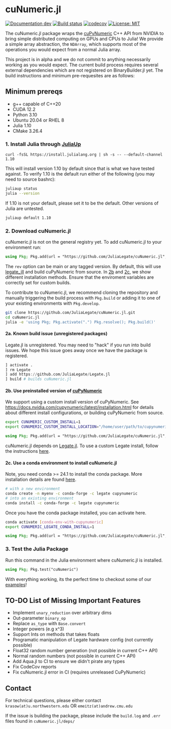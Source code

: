 # cuNumeric.jl

[![Documentation dev](https://img.shields.io/badge/docs-dev-blue.svg)](https://ejmeitz.github.io/cuNumeric.jl/dev)
[![Build status](https://ci.appveyor.com/api/projects/status/973jtue9itgvvlc7?svg=true)](https://ci.appveyor.com/project/ejmeitz/cunumeric-jl)
[![codecov](https://codecov.io/github/ejmeitz/cuNumeric.jl/branch/main/graph/badge.svg)](https://app.codecov.io/github/ejmeitz/cuNumeric.jl)
[![License: MIT](https://img.shields.io/badge/License-MIT-green.svg)](https://opensource.org/licenses/MIT)

The cuNumeric.jl package wraps the [cuPyNumeric](https://github.com/nv-legate/cupynumeric) C++ API from NVIDIA to bring simple distributed computing on GPUs and CPUs to Julia! We provide a simple array abstraction, the `NDArray`, which supports most of the operations you would expect from a normal Julia array.

This project is in alpha and we do not commit to anything necessarily working as you would expect. The current build process requires several external dependencies which are not registered on BinaryBuilder.jl yet. The build instructions and minimum pre-requesites are as follows:

## Minimum prereqs
- g++ capable of C++20
- CUDA 12.2
- Python 3.10
- Ubuntu 20.04 or RHEL 8
- Julia 1.10
- CMake 3.26.4 

### 1. Install Julia through [JuliaUp](https://github.com/JuliaLang/juliaup)
```
curl -fsSL https://install.julialang.org | sh -s -- --default-channel 1.10
```

This will install version 1.10 by default since that is what we have tested against. To verify 1.10 is the default run either of the following (you may need to source bashrc):
```bash
juliaup status
julia --version
```

If 1.10 is not your default, please set it to be the default. Other versions of Julia are untested.
```bash
juliaup default 1.10
```

### 2. Download cuNumeric.jl
cuNumeric.jl is not on the general registry yet. To add cuNumeric.jl to your environment run:
```julia
using Pkg; Pkg.add(url = "https://github.com/JuliaLegate/cuNumeric.jl", rev = "main")
```

The `rev` option can be main or any tagged version.  By default, this will use [legate_jll](https://github.com/ejmeitz/legate_jll.jl) and build cuPyNumeric from source. In [2b](#2b-use-preinstalled-version-of-cupynumeric) and [2c](#2c-use-a-conda-environment-to-install-cunumericjl), we show different installation methods. Ensure that the enviroment variables are correctly set for custom builds.


To contribute to cuNumeric.jl, we recommend cloning the repository and manually triggering the build process with `Pkg.build` or adding it to one of your existing environments with `Pkg.develop`.
```bash
git clone https://github.com/JuliaLegate/cuNumeric.jl.git
cd cuNumeric.jl
julia -e 'using Pkg; Pkg.activate(".") Pkg.resolve(); Pkg.build()'
```

#### 2a. Known build issue (unregistered packages)
Legate.jl is unregistered. You may need to "hack" if you run into build issues. We hope this issue goes away once we have the package is registered.
```julia
] activate .
] rm Legate
] add https://github.com/JuliaLegate/Legate.jl
] build # builds cuNumeric.jl
```
#### 2b. Use preinstalled version of [cuPyNumeric](https://github.com/nv-legate/cupynumeric)
We support using a custom install version of cuPyNumeric. See https://docs.nvidia.com/cupynumeric/latest/installation.html for details about different install configurations, or building cuPyNumeric from source.
```bash
export CUNUMERIC_CUSTOM_INSTALL=1
export CUNUMERIC_CUSTOM_INSTALL_LOCATION="/home/user/path/to/cupynumeric-install-dir"
```
```julia
using Pkg; Pkg.add(url = "https://github.com/JuliaLegate/cuNumeric.jl", rev = "main")
```
cuNumeric.jl depends on [Legate.jl](https://github.com/JuliaLegate/Legate.jl). To use a custom Legate install, follow the instructions [here](https://github.com/JuliaLegate/Legate.jl?tab=readme-ov-file#2b-use-preinstalled-version-of-legate). 

#### 2c. Use a conda environment to install cuNumeric.jl
Note, you need conda >= 24.1 to install the conda package. More installation details are found [here](https://docs.nvidia.com/cupynumeric/latest/installation.html).
```bash
# with a new environment
conda create -n myenv -c conda-forge -c legate cupynumeric
# into an existing environment
conda install -c conda-forge -c legate cupynumeric
```
Once you have the conda package installed, you can activate here. 
```bash
conda activate [conda-env-with-cupynumeric]
export CUNUMERIC_LEGATE_CONDA_INSTALL=1
```
```julia
using Pkg; Pkg.add(url = "https://github.com/JuliaLegate/cuNumeric.jl", rev = "main")
```
### 3. Test the Julia Package
Run this command in the Julia environment where cuNumeric.jl is installed.
```julia
using Pkg; Pkg.test("cuNumeric")
```

With everything working, its the perfect time to checkout some of our [examples](https://ejmeitz.github.io/cuNumeric.jl/dev/examples/)!



## TO-DO List of Missing Important Features
- Implement `unary_reduction` over arbitrary dims
- Out-parameter `binary_op`
- Replace `as_type` with `Base.convert`
- Integer powers (e.g x^3)
- Support Ints on methods that takes floats
- Programatic manipulation of Legate hardware config (not currently possible)
- Float32 random number generation (not possible in current C++ API)
- Normal random numbers (not possible in current C++ API)
- Add Aqua.jl to CI to ensure we didn't pirate any types
- Fix CodeCov reports
- Fix cuNumeric.jl error in CI (requires unreleased CuPyNumeric)

## Contact
For technical questions, please either contact 
`krasow(at)u.northwestern.edu` OR
`emeitz(at)andrew.cmu.edu`

If the issue is building the package, please include the `build.log` and `.err` files found in `cuNumeric.jl/deps/` 

